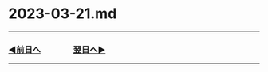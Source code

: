 # 2023-03-21.md

---

### [◀️前日へ](https://github.com/yuasys/chatty-journal/blob/main/2023/03/2023-03-20.md)&emsp;&emsp;&emsp;&emsp;[翌日へ▶️](https://github.com/yuasys/chatty-journal/blob/main/2023/03/2023-03-22.md)

---
